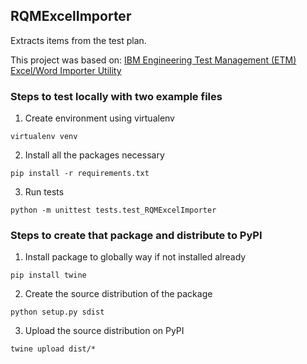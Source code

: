 ## RQMExcelImporter
Extracts items from the test plan. 

This project was based on:
[IBM Engineering Test Management (ETM) Excel/Word Importer Utility](https://jazz.net/wiki/bin/view/Main/RQMExcelWordImporter)

### Steps to test locally with two example files

1. Create environment using virtualenv

`virtualenv venv`

2. Install all the packages necessary

`pip install -r requirements.txt`

3. Run tests

`python -m unittest tests.test_RQMExcelImporter`

### Steps to create that package and distribute to PyPI

1. Install package to globally way if not installed already

`pip install twine`

2. Create the source distribution of the package

`python setup.py sdist`

3. Upload the source distribution on PyPI

`twine upload dist/*`
